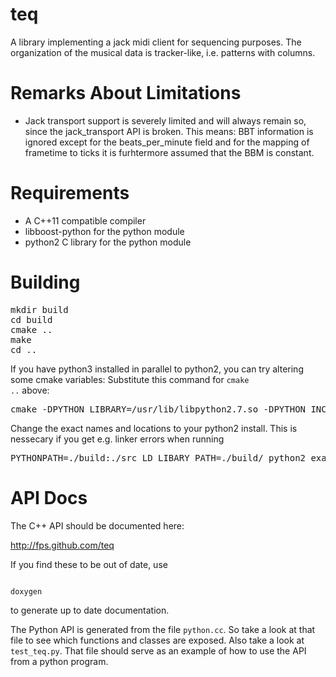 teq
===

A library implementing a jack midi client for sequencing purposes. The organization of the musical data is tracker-like, i.e. patterns with columns.

Remarks About Limitations
=========================

* Jack transport support is severely limited and will always remain so, since the jack_transport API is broken. This means: BBT information is ignored except for the beats_per_minute field and for the mapping of frametime to ticks it is furhtermore assumed that the BBM is constant.

Requirements
============

* A C++11 compatible compiler
* libboost-python for the python module
* python2 C library for the python module


# Building

<pre>
mkdir build
cd build
cmake ..
make
cd ..
</pre>

If you have python3 installed in parallel to python2, you can try altering some cmake variables: Substitute this command for <code>cmake ..</code> above:

<pre>
cmake -DPYTHON_LIBRARY=/usr/lib/libpython2.7.so -DPYTHON_INCLUDE_DIR=/usr/include/python2.7
</pre>

Change the exact names and locations to your python2 install. This is nessecary if you get e.g. linker errors when running

<pre>
PYTHONPATH=./build:./src LD_LIBARY_PATH=./build/ python2 example.py
</pre>

API Docs
========

The C++ API should be documented here: 

http://fps.github.com/teq

If you find these to be out of date, use

<code>
doxygen
</code>

to generate up to date documentation.

The Python API is generated from the file <code>python.cc</code>. So take a look at that file to see which functions and classes are exposed. Also take a look at <code>test_teq.py</code>. That file should serve as an example of how to use the API from a python program.
